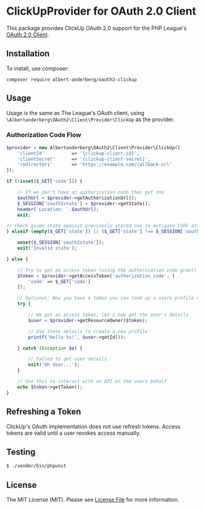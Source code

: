 # ClickUpProvider for OAuth 2.0 Client


This package provides ClickUp OAuth 2.0 support for the PHP League's [OAuth 2.0 Client](https://github.com/thephpleague/oauth2-client).

## Installation

To install, use composer:

```
composer require albert-anderberg/oauth2-clickup
```

## Usage

Usage is the same as The League's OAuth client, using `\Albertanderberg\OAuth2\Client\Provider\ClickUp` as the provider.

### Authorization Code Flow

```php
$provider = new Albertanderberg\OAuth2\Client\Provider\ClickUp([
    'clientId'          => '{clickup-client-id}',
    'clientSecret'      => '{clickup-client-secret}',
    'redirectUri'       => 'https://example.com/callback-url'
]);

if (!isset($_GET['code'])) {

    // If we don't have an authorization code then get one
    $authUrl = $provider->getAuthorizationUrl();
    $_SESSION['oauth2state'] = $provider->getState();
    header('Location: '.$authUrl);
    exit;

// Check given state against previously stored one to mitigate CSRF attack
} elseif (empty($_GET['state']) || ($_GET['state'] !== $_SESSION['oauth2state'])) {

    unset($_SESSION['oauth2state']);
    exit('Invalid state');

} else {

    // Try to get an access token (using the authorization code grant)
    $token = $provider->getAccessToken('authorization_code', [
        'code' => $_GET['code']
    ]);

    // Optional: Now you have a token you can look up a users profile data
    try {

        // We got an access token, let's now get the user's details
        $user = $provider->getResourceOwner($token);

        // Use these details to create a new profile
        printf('Hello %s!', $user->getId());

    } catch (Exception $e) {

        // Failed to get user details
        exit('Oh dear...');
    }

    // Use this to interact with an API on the users behalf
    echo $token->getToken();
}
```

## Refreshing a Token
ClickUp's OAuth implementation does not use refresh tokens. Access tokens are valid until a user revokes access manually.

## Testing

``` bash
$ ./vendor/bin/phpunit
```

## License

The MIT License (MIT). Please see [License File](https://github.com/albert-anderberg/oauth2-clickup/blob/master/LICENSE) for more information.
